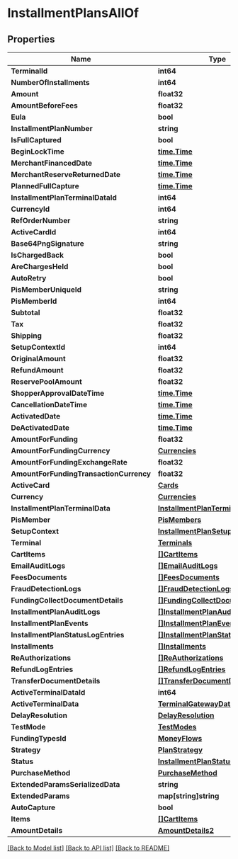 # InstallmentPlansAllOf

## Properties

Name | Type | Description | Notes
------------ | ------------- | ------------- | -------------
**TerminalId** | **int64** |  | 
**NumberOfInstallments** | **int64** |  | 
**Amount** | **float32** |  | 
**AmountBeforeFees** | **float32** |  | 
**Eula** | **bool** |  | 
**InstallmentPlanNumber** | **string** |  | [optional] 
**IsFullCaptured** | **bool** |  | 
**BeginLockTime** | [**time.Time**](time.Time.md) |  | [optional] 
**MerchantFinancedDate** | [**time.Time**](time.Time.md) |  | [optional] 
**MerchantReserveReturnedDate** | [**time.Time**](time.Time.md) |  | [optional] 
**PlannedFullCapture** | [**time.Time**](time.Time.md) |  | [optional] 
**InstallmentPlanTerminalDataId** | **int64** |  | 
**CurrencyId** | **int64** |  | 
**RefOrderNumber** | **string** |  | [optional] 
**ActiveCardId** | **int64** |  | [optional] 
**Base64PngSignature** | **string** |  | [optional] 
**IsChargedBack** | **bool** |  | 
**AreChargesHeld** | **bool** |  | 
**AutoRetry** | **bool** |  | 
**PisMemberUniqueId** | **string** |  | [optional] 
**PisMemberId** | **int64** |  | [optional] 
**Subtotal** | **float32** |  | 
**Tax** | **float32** |  | 
**Shipping** | **float32** |  | 
**SetupContextId** | **int64** |  | 
**OriginalAmount** | **float32** |  | 
**RefundAmount** | **float32** |  | 
**ReservePoolAmount** | **float32** |  | 
**ShopperApprovalDateTime** | [**time.Time**](time.Time.md) |  | [optional] 
**CancellationDateTime** | [**time.Time**](time.Time.md) |  | [optional] 
**ActivatedDate** | [**time.Time**](time.Time.md) |  | [optional] 
**DeActivatedDate** | [**time.Time**](time.Time.md) |  | [optional] 
**AmountForFunding** | **float32** |  | 
**AmountForFundingCurrency** | [**Currencies**](Currencies.md) |  | [optional] 
**AmountForFundingExchangeRate** | **float32** |  | 
**AmountForFundingTransactionCurrency** | **float32** |  | 
**ActiveCard** | [**Cards**](Cards.md) |  | [optional] 
**Currency** | [**Currencies**](Currencies.md) |  | [optional] 
**InstallmentPlanTerminalData** | [**InstallmentPlanTerminalDatas**](InstallmentPlanTerminalDatas.md) |  | [optional] 
**PisMember** | [**PisMembers**](PisMembers.md) |  | [optional] 
**SetupContext** | [**InstallmentPlanSetupContexts**](InstallmentPlanSetupContexts.md) |  | [optional] 
**Terminal** | [**Terminals**](Terminals.md) |  | [optional] 
**CartItems** | [**[]CartItems**](CartItems.md) |  | [optional] 
**EmailAuditLogs** | [**[]EmailAuditLogs**](EmailAuditLogs.md) |  | [optional] 
**FeesDocuments** | [**[]FeesDocuments**](FeesDocuments.md) |  | [optional] 
**FraudDetectionLogs** | [**[]FraudDetectionLogs**](FraudDetectionLogs.md) |  | [optional] 
**FundingCollectDocumentDetails** | [**[]FundingCollectDocumentDetails**](FundingCollectDocumentDetails.md) |  | [optional] 
**InstallmentPlanAuditLogs** | [**[]InstallmentPlanAuditLogs**](InstallmentPlanAuditLogs.md) |  | [optional] 
**InstallmentPlanEvents** | [**[]InstallmentPlanEvents**](InstallmentPlanEvents.md) |  | [optional] 
**InstallmentPlanStatusLogEntries** | [**[]InstallmentPlanStatusLogEntries**](InstallmentPlanStatusLogEntries.md) |  | [optional] 
**Installments** | [**[]Installments**](Installments.md) |  | [optional] 
**ReAuthorizations** | [**[]ReAuthorizations**](ReAuthorizations.md) |  | [optional] 
**RefundLogEntries** | [**[]RefundLogEntries**](RefundLogEntries.md) |  | [optional] 
**TransferDocumentDetails** | [**[]TransferDocumentDetails**](TransferDocumentDetails.md) |  | [optional] 
**ActiveTerminalDataId** | **int64** |  | [optional] 
**ActiveTerminalData** | [**TerminalGatewayDatas**](TerminalGatewayDatas.md) |  | [optional] 
**DelayResolution** | [**DelayResolution**](DelayResolution.md) |  | [optional] 
**TestMode** | [**TestModes**](TestModes.md) |  | 
**FundingTypesId** | [**MoneyFlows**](MoneyFlows.md) |  | 
**Strategy** | [**PlanStrategy**](PlanStrategy.md) |  | 
**Status** | [**InstallmentPlanStatus**](InstallmentPlanStatus.md) |  | 
**PurchaseMethod** | [**PurchaseMethod**](PurchaseMethod.md) |  | 
**ExtendedParamsSerializedData** | **string** |  | [optional] 
**ExtendedParams** | **map[string]string** |  | [optional] 
**AutoCapture** | **bool** |  | 
**Items** | [**[]CartItems**](CartItems.md) |  | [optional] 
**AmountDetails** | [**AmountDetails2**](AmountDetails2.md) |  | [optional] 

[[Back to Model list]](../README.md#documentation-for-models) [[Back to API list]](../README.md#documentation-for-api-endpoints) [[Back to README]](../README.md)


